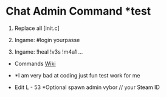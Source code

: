 # Chat Admin Command *test

1. Replace all [init.c]

2. Ingame: #login yourpasse

3. Ingame: !heal !v3s !m4a1 …

- Commands [Wiki](https://github.com/Malotruu/DayZMalotru.chernarusplus/wiki)  

- *I am very bad at coding just fun test work for me

- Edit L - 53 *Optional spawn admin vybor // your Steam ID
